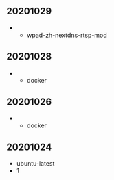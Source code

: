 ## 20201029
* - wpad-zh-nextdns-rtsp-mod
## 20201028
* - docker

## 20201026
* + docker

## 20201024
* ubuntu-latest
* 1
